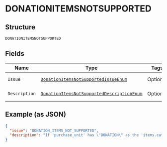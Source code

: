 
# DONATIONITEMSNOTSUPPORTED

## Structure

`DONATIONITEMSNOTSUPPORTED`

## Fields

| Name | Type | Tags | Description | Getter | Setter |
|  --- | --- | --- | --- | --- | --- |
| `Issue` | [`DonationItemsNotSupportedIssueEnum`](../../doc/models/donation-items-not-supported-issue-enum.md) | Optional | - | DonationItemsNotSupportedIssueEnum getIssue() | setIssue(DonationItemsNotSupportedIssueEnum issue) |
| `Description` | [`DonationItemsNotSupportedDescriptionEnum`](../../doc/models/donation-items-not-supported-description-enum.md) | Optional | - | DonationItemsNotSupportedDescriptionEnum getDescription() | setDescription(DonationItemsNotSupportedDescriptionEnum description) |

## Example (as JSON)

```json
{
  "issue": "DONATION_ITEMS_NOT_SUPPORTED",
  "description": "If 'purchase_unit' has \"DONATION\" as the 'items.category' then the Order can at most have one purchase_unit. Multiple purchase_units are not supported if either of them have at least one items with category as \"DONATION\"."
}
```

